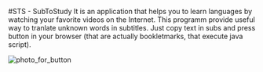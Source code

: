 #STS - SubToStudy
It is an application that helps you to learn languages by watching your favorite videos on the Internet. This programm provide useful way to tranlate unknown words in subtitles. Just copy text in subs and press button in your browser (that are actually bookletmarks, that execute java script). 


![photo_for_button](https://user-images.githubusercontent.com/78693495/178848674-61f4eac3-0dd9-4fb7-94b3-7f22414a0a10.png)


